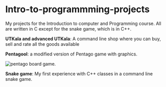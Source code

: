 # Intro-to-programmming-projects
My projects for the Introduction to computer and Programming course. All are written in C except for the snake game, which is in C++.

**UTKala and advanced UTKala**: A command line shop where you can buy, sell and rate all the goods available

**Pentagool**: a modified version of Pentago game with graphics.

![pentago board game.](https://play-lh.googleusercontent.com/rVSZk7BBeIKCa97j1GhHFzrizAqr0mmZXddBroAAStf0th78PGJhe2lhy81GDV3OTA)

**Snake game**: My first experience with C++ classes in a command line snake game.
